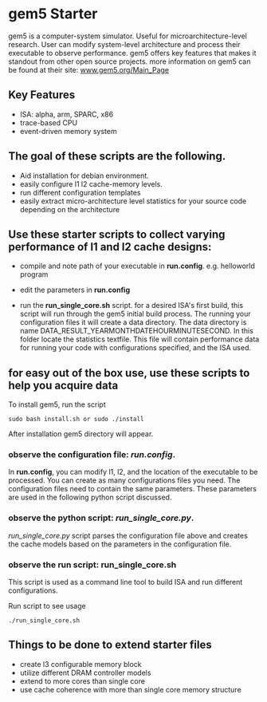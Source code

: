 # gem5 Starter

gem5 is a computer-system simulator. Useful for microarchitecture-level research. User can modify system-level architecture and process their executable to observe performance. gem5 offers key features that makes it standout from other open source projects. more information on gem5 can be found at their site: www.gem5.org/Main_Page


Key Features
-------------------------------
- ISA: alpha, arm, SPARC, x86
- trace-based CPU
- event-driven memory system


The goal of these scripts are the following.
-------------------------------
- Aid installation for debian environment.
- easily configure l1 l2 cache-memory levels.
- run different configuration templates
- easily extract micro-architecture level statistics for your source code depending on the architecture



Use these starter scripts to collect varying performance of l1 and l2 cache designs:
-------------------------------
- compile and note path of your executable in **run.config**. e.g. helloworld program

- edit the parameters in **run.config**
- run the **run_single_core.sh** script. for a desired ISA's first build, this script will run through the gem5 initial build process. The running your configuration files it will create a data directory. The data directory is name DATA_RESULT_YEARMONTHDATEHOURMINUTESECOND. In this folder locate the statistics textfile. This file will contain performance data for running your code with configurations specified, and the ISA used.



for easy out of the box use, use these scripts to help you acquire
data
-------------------------------
To install gem5, run the script

```
sudo bash install.sh or sudo ./install
```

After installation gem5 directory will appear.

### observe the configuration file: *run.config*.

In **run.config**, you can modify l1, l2, and the location of the executable to be processed. You can create as many configurations files you need. The configuration files need to contain the same parameters. These parameters are used in the following python script discussed. 

### observe the python script: *run_single_core.py*.

*run_single_core.py* script parses the configuration file above and creates the cache models based on the parameters in the configuration file. 

### observe the run script: **run_single_core.sh**

This script is used as a command line tool to build ISA and run different configurations.

Run script to see usage

```
./run_single_core.sh 
```



Things to be done to extend starter files
-------------------------------
- create l3 configurable memory block
- utilize different DRAM controller models
- extend to more cores than single core
- use cache coherence with more than single core memory structure 





